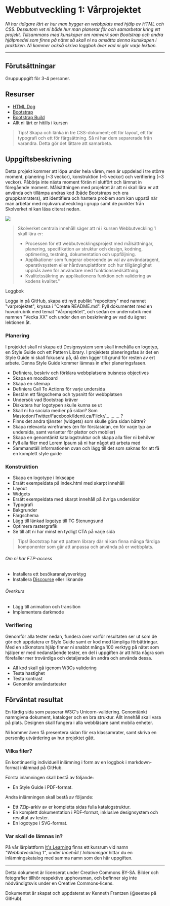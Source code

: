 # Webbutveckling 1: Vårprojektet

_Ni har tidigare lärt er hur man bygger en webbplats med hjälp av HTML och CSS. Dessutom vet ni både hur man planerar för och samarbetar kring ett projekt. Tillsammans med kunskaper om ramverk som Bootstrap och andra hjälpmedel som finns på nätet så skall ni nu omsätta denna kunskapen i praktiken. Ni kommer också skriva loggbok över vad ni gör varje lektion._

---

## Förutsättningar

Gruppuppgift för 3-4 personer.

## Resurser
* [HTML Dog](https://htmldog.com/)
* [Bootstrap](https://getbootstrap.com/)
* [Bootstrap Build](https://bootstrap.build/)
* Allt ni lärt er hitills i kursen    

> Tips! Skapa och länka in tre CSS-dokument; ett för layout, ett för typografi och ett för färgsättning. Så ni har dem separerade från varandra. Detta gör det lättare att samarbeta.

## Uppgiftsbeskrivning

Detta projekt kommer att löpa under hela våren, men är uppdelad i tre större moment, planering (\~3 veckor), konstruktion (\~5 veckor) och verifiering (\~3 veckor). Påbörja inte nästa moment förän ni slutfört och lämnat in föregående moment. Målsättningen med projektet är att ni skall lära er att använda och tillämpa andras kod (både Bootstraps och era gruppkamraters), att identifiera och hantera problem som kan uppstå när man arbetar med mjukvaruutveckling i grupp samt de punkter från Skolverket ni kan läsa citerat nedan.

[![](https://mermaid.ink/img/pako:eNqVksFOwzAMhl8lROLWSmu6cch5cIFJk5BASL1YiztCm6RKXME07W14E16MdE03Bid8Spz_c37H2fONU8gl34IlqiyLoYDwznkDxNhLjHy1ypfL8Qw-dEhn189szJFTsFuBb9AzV9djMuCGtLNs7d0bNqly2gQCT1dMMqNbDOQsZswUGRMzIfKZyEWRFWokHr4-jQWmLVOu6Q1agmPZS1ZMbJkXi3-y5cQufrLJaecxTNxvw_MzWJ4Nr1uw6LXdssuQXWwQaopvNLQ6f0-Pd-9sIN83R2cXejHpB_Jm0j_F4rX-e4PsypNepPo84wbjrLSKA94PfMXpFQ1WXMaliiOreGUPUQc9uced3XAZzWDG-274BUsNWw-GyxracMreKk3Op-ThG0ADsJw?type=png)](https://mermaid.live/edit#pako:eNqVksFOwzAMhl8lROLWSmu6cch5cIFJk5BASL1YiztCm6RKXME07W14E16MdE03Bid8Spz_c37H2fONU8gl34IlqiyLoYDwznkDxNhLjHy1ypfL8Qw-dEhn189szJFTsFuBb9AzV9djMuCGtLNs7d0bNqly2gQCT1dMMqNbDOQsZswUGRMzIfKZyEWRFWokHr4-jQWmLVOu6Q1agmPZS1ZMbJkXi3-y5cQufrLJaecxTNxvw_MzWJ4Nr1uw6LXdssuQXWwQaopvNLQ6f0-Pd-9sIN83R2cXejHpB_Jm0j_F4rX-e4PsypNepPo84wbjrLSKA94PfMXpFQ1WXMaliiOreGUPUQc9uced3XAZzWDG-274BUsNWw-GyxracMreKk3Op-ThG0ADsJw)

> Skolverket centrala innehåll säger att ni i kursen Webbutveckling 1 skall lära er:
> * Processen för ett webbutvecklingsprojekt med målsättningar, planering, specifikation av struktur och design, kodning, optimering, testning, dokumentation och uppföljning.
> * Applikationer som fungerar oberoende av val av användaragent, operativsystem eller hårdvaruplattform och hur tillgänglighet uppnås även för användare med funktionsnedsättning.
> * Kvalitetssäkring av applikationens funktion och validering av kodens kvalitet."     

Loggbok     

Logga in på GitHub, skapa ett nytt publikt "repocitory" med namnet "varprojektet", kryssa i "Create README.md". Fyll dokumentet med en huvudrubrik med temat "Vårprojektet", och sedan en underrubrik med namnen "Vecka XX" och under den en beskrivning av vad du ägnat lektionen åt.    

### Planering

I projektet skall ni skapa ett Designsystem som skall innehålla en logotyp, en Style Guide och ett Pattern Library. I projektets planeringsfas är det en Style Guide ni skall fokusera på, då den ligger till grund för resten av ert arbete. Denna Style Guide kommer lämnas in efter planeringsfasen.    

* Definiera, beskriv och förklara webbplatsens buisness objectives
* Skapa en moodboard
* Skapa en sitemap
* Definiera Call To Actions för varje undersida
* Bestäm ett färgschema och typsnitt för webbplatsen
* Undersök vad Bootstrap kräver
* Diskutera hur logotypen skulle kunna se ut
* Skall ni ha sociala medier på sidan? Som Mastodon/Twitter/Facebook/Identi.ca/Flickr/... ... ... ?
* Finns det andra tjänster (widgets) som skulle göra sidan bättre?
* Skapa relevanta wireframes (en för förstasidan, en för varje typ av undersida, samt varianter för plattor och mobiler)
* Skapa en genomtänkt katalogstruktur och skapa alla filer ni behöver
* Fyll alla filer med Lorem Ipsum så ni har något att arbeta med 
* Sammanställ informationen ovan och lägg till det som saknas för att få en komplett style guide  

### Konstruktion

* Skapa en logotype i Inkscape
* Ersätt exempeldata på index.html med skarpt innehåll
* Layout
* Widgets
* Ersätt exempeldata med skarpt innehåll på övriga undersidor
* Typografi
* Bakgrunder
* Färgschema
* Lägg till länkad [logotyp](https://app.tcstenungsund.se/themes/tcapp/images/tc-s-trans.svg) till TC Stenungsund
* Optimera rastergrafik
* Se till att ni har minst en tydligt CTA på varje sida

> Tips! Bootstrap har ett pattern library där ni kan finna många färdiga komponenter som går att anpassa och använda på er webbplats.

###### Om ni har FTP-access

* Installera ett besökaranalysverktyg
* Installera [Discourse](https://www.discourse.org/) eller liknande

###### Överkurs

* Lägg till animation och transition
* Implementera darkmode

### Verifiering

Genomför alla tester nedan, fundera över varför resultaten ser ut som de gör och uppdatera er Style Guide samt er kod med lämpliga förbättringar. Med en sökmotors hjälp finner ni snabbt många 100 verktyg på nätet som hjälper er med nedanstående tester, en del i uppgiften är att hitta några som förefaller mer trovärdiga och detaljerade än andra och använda dessa.

* All kod skall gå igenom W3Cs validering
* Testa hastighet
* Testa kontrast
* Genomför användartester

## Förväntat resultat

En färdig sida som passerar W3C's Unicorn-validering. Genomtänkt namngivna dokument, kataloger och en bra struktur. Allt innehåll skall vara på plats. Designen skall fungera i alla webbläsare samt mobila enheter.

Ni kommer även få presentera sidan för era klassamrater, samt skriva en personlig utvärdering av hur projektet gått.

### Vilka filer?

En kontinuerlig individuell inlämning i form av en loggbok i markdown-format inlämnad på GitHub.     

Första inlämningen skall bestå av följande:     
* En Style Guide i PDF-format.       

Andra inlämningen skall bestå av följande:      
* Ett 7Zip-arkiv av er kompletta sidas fulla katalogstruktur.     
* En komplett dokumentation i PDF-format, inklusive designsystem och resultat av tester.    
* En logotype i SVG-format.   

### Var skall de lämnas in?

På vår lärplattform [It's Learning](https://stenungsund.itslearning.com/) finns ett kursrum vid namn _"Webbutveckling 1"_, under _Innehåll_ / _Inlämningar_ hittar du en inlämningskatalog med samma namn som den här uppgiften.

---

Detta dokument är licenserat under Creative Commons BY-SA. Bilder och fotografier tillhör respektive upphovsman, och befinner sig inte nödvändigtsvis under en Creative Commons-licens.

Dokumentet är skapat och uppdaterat av Kenneth Frantzen (@seetee på GitHub).
